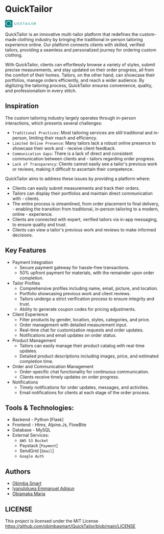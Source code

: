 # QuickTailor

<div style=""><svg xmlns="http://www.w3.org/2000/svg" width="101" height="24" viewBox="0 0 101 24" fill="none">
  <path fill-rule="evenodd" clip-rule="evenodd" d="M3 0C1.34315 0 0 1.34315 0 3V21C0 22.6569 1.34315 24 3 24H21C22.6569 24 24 22.6569 24 21V3C24 1.34315 22.6569 0 21 0H3ZM17.1655 16.7212L20.1495 19.7459L20.1573 19.7853C20.4298 20.0645 20.4298 20.5142 20.1573 20.7935C19.8844 21.0688 19.4433 21.0688 19.1704 20.7935L16.5284 18.1154C13.2866 20.7083 8.66224 20.5112 5.64673 17.6516C2.63122 14.7919 2.12955 10.128 4.46624 6.67688C6.80294 3.22574 11.2768 2.02311 14.9936 3.84695C18.7104 5.6708 20.5548 9.97378 19.3336 13.9723C19.26 14.2157 19.0639 14.4009 18.8192 14.458C18.5744 14.5151 18.3182 14.4355 18.147 14.2492C17.9758 14.063 17.9157 13.7983 17.9892 13.5548C19.0108 10.1854 17.4082 6.57068 14.2442 5.10792C11.0802 3.64516 7.33669 4.78827 5.49634 7.77915C3.65598 10.77 4.28986 14.6806 6.97757 16.9173C9.66529 19.1541 13.5728 19.023 16.1087 16.611C16.2388 16.4767 16.4166 16.4011 16.6022 16.4011C16.7878 16.4011 16.9656 16.4767 17.0956 16.611L17.1655 16.7212Z" fill="#008080"/>
  <path d="M35.3901 14.7184C34.9627 15.4259 34.1311 15.7797 32.8955 15.7797H32.7852C31.5897 15.7797 30.7681 15.4393 30.3206 14.7584C30.1069 14.4247 30 14.0442 30 13.617V8.3204H30.9618V13.627C30.9618 13.9675 31.0119 14.1977 31.1121 14.3179C31.5062 14.7918 32.1073 15.0288 32.9155 15.0288C33.717 15.0288 34.268 14.8018 34.5686 14.3479C34.6955 14.161 34.759 13.9107 34.759 13.597V8.3204H35.7107V13.637C35.7107 14.0042 35.6039 14.3646 35.3901 14.7184Z" fill="#008080"/>
  <path d="M39.7707 8.31039V15.6896H38.869V8.31039H39.7707Z" fill="#008080"/>
  <path d="M46.1233 14.8986C46.8447 14.8986 47.5293 14.645 48.1772 14.1377L48.2774 14.9687C47.6896 15.476 47.0617 15.7297 46.3938 15.7297C44.3299 15.7297 43.0876 14.8652 42.6668 13.1364C42.6 12.8227 42.5666 12.4289 42.5666 11.9549C42.5666 11.481 42.6167 11.0505 42.7169 10.6633C43.3381 9.10805 44.4936 8.33041 46.1834 8.33041H46.2035C47.005 8.33041 47.6762 8.61744 48.2173 9.19149L48.1171 10.0225C47.7764 9.48185 47.1519 9.21151 46.2435 9.21151C44.4602 9.21151 43.5685 10.136 43.5685 11.985C43.5685 13.9274 44.4201 14.8986 46.1233 14.8986Z" fill="#008080"/>
  <path d="M50.5782 15.6295V8.37046H51.54V11.5444L54.6759 8.37046H55.9182L52.5519 11.5344L56.2088 15.6295H55.0065L52.0309 11.985L51.54 12.4856V15.6295H50.5782Z" fill="#008080"/>
  <path d="M57.9534 9.15144V8.37046H63.7142V9.15144H61.3197V15.6596H60.3579V9.15144H57.9534Z" fill="#008080"/>
  <path d="M70.4369 13.7472H67.4312L66.7499 15.6596H65.6679L68.5533 8.37046H69.455L72.2303 15.6596H71.1182L70.4369 13.7472ZM69.0342 9.37172L67.6717 12.8661H70.1664L69.0342 9.37172Z" fill="#008080"/>
  <path d="M75.8406 8.31039V15.6896H74.9389V8.31039H75.8406Z" fill="#008080"/>
  <path d="M78.7366 8.37046H79.7085V14.8886H83.6359V15.6295H78.7366V8.37046Z" fill="#008080"/>
  <path d="M87.4116 15.3091C86.8907 14.9687 86.4732 14.5081 86.1593 13.9274C85.8454 13.3534 85.6884 12.7192 85.6884 12.025C85.6884 11.3375 85.8454 10.7 86.1593 10.1126C86.4732 9.52524 86.8873 9.05465 87.4016 8.70088C87.9226 8.3471 88.4937 8.17021 89.1148 8.17021C89.736 8.17021 90.3037 8.33709 90.818 8.67084C91.3323 9.00459 91.7498 9.46183 92.0704 10.0426C92.3843 10.6366 92.5413 11.2941 92.5413 12.015C92.5413 12.7359 92.3843 13.3834 92.0704 13.9574C91.7364 14.5382 91.319 14.9921 90.818 15.3191C90.3104 15.6596 89.7427 15.8298 89.1148 15.8298C88.487 15.8298 87.9193 15.6562 87.4116 15.3091ZM89.1549 8.94118H89.1449C88.4636 8.94118 87.8959 9.24155 87.4417 9.8423C86.9808 10.4364 86.7504 11.1673 86.7504 12.035C86.7504 12.8961 86.9675 13.6137 87.4016 14.1877C87.8424 14.7618 88.4102 15.0488 89.1048 15.0488C89.7928 15.0488 90.3605 14.7651 90.808 14.1977C91.2555 13.6504 91.4793 12.9228 91.4793 12.015C91.4793 11.1072 91.2656 10.3696 90.8381 9.80225C90.4039 9.23488 89.8429 8.94785 89.1549 8.94118Z" fill="#008080"/>
  <path d="M100.245 10.4431V10.5432C100.245 10.9303 100.112 11.3375 99.8443 11.7647C99.5972 12.2053 99.0629 12.4823 98.2413 12.5957L100.596 15.6796H99.3534L97.4098 12.6558C97.2828 12.6625 96.7184 12.6658 95.7166 12.6658V15.6596H94.7848V8.37046H97.3997C97.7003 8.37046 97.8806 8.3738 97.9408 8.38048C98.7155 8.41385 99.3568 8.70755 99.8644 9.26158C100.118 9.55528 100.245 9.9491 100.245 10.4431ZM95.7166 11.9049H97.56C98.2814 11.9049 98.789 11.708 99.0829 11.3141C99.1964 11.1606 99.2532 10.9003 99.2532 10.5332C99.2532 10.166 99.1931 9.88569 99.0729 9.69211C98.8525 9.31831 98.3916 9.13141 97.6903 9.13141H95.7166V11.9049Z" fill="#008080"/>
</svg>
</div>


QuickTailor is an innovative multi-tailor platform that redefines the custom-made clothing industry by bringing the traditional in-person tailoring experience online. Our platform connects clients with skilled, verified tailors, providing a seamless and personalized journey for ordering custom clothing.

With QuickTailor, clients can effortlessly browse a variety of styles, submit precise measurements, and stay updated on their order progress, all from the comfort of their homes. Tailors, on the other hand, can showcase their portfolios, manage orders efficiently, and reach a wider audience. By digitizing the tailoring process, QuickTailor ensures convenience, quality, and professionalism in every stitch.

## Inspiration

The custom tailoring industry largely operates through in-person interactions, which presents several challenges:

- `Traditional Practices`: Most tailoring services are still traditional and in-person, limiting their reach and efficiency.
- `Limited Online Presence`: Many tailors lack a robust online presence to showcase their work and - receive client feedback.
- `Communication Gaps`: There is a lack of direct and consistent communication between clients and - tailors regarding order progress.
- `Lack of Transparency`: Clients cannot easily see a tailor's previous work or reviews, making it difficult to ascertain their competence.

QuickTailor aims to address these issues by providing a platform where:

- Clients can easily submit measurements and track their orders.
- Tailors can display their portfolios and maintain direct communication with - clients.
- The entire process is streamlined, from order placement to final delivery, - enabling the transition from traditional, in-person tailoring to a modern, online - experience.
- Clients are connected with expert, verified tailors via in-app messaging, to ensure quality and trust.
- Clients can view a tailor's previous work and reviews to make informed decisions.

## Key Features

- Payment Integration
  - Secure payment gateway for hassle-free transactions.
  - 50% upfront payment for materials, with the remainder upon order completion.
- Tailor Profiles
  - Comprehensive profiles including name, email, picture, and location.
  - Portfolio showcasing previous work and client reviews.
  - Tailors undergo a strict verification process to ensure integrity and trust.
  - Ability to generate coupon codes for pricing adjustments.
- Client Experience
  - Filter products by gender, location, styles, categories, and price.
  - Order management with detailed measurement input.
  - Real-time chat for customization requests and order updates.
  - Notifications and email updates on order status.
- Product Management
  - Tailors can easily manage their product catalog with real-time updates.
  - Detailed product descriptions including images, price, and estimated completion time.
- Order and Communication Management
  - Order-specific chat functionality for continuous communication.
  - Clients receive timely updates on order progress.
- Notifications
  - Timely notifications for order updates, messages, and activities.
  - Email notifications for clients at each stage of the order process.

## Tools & Technologies:

- Backend - Python [Flask]
- Frontend - Htmx, Alpine.Js, FlowBite
- Database - MySQL
- External Services:
  - `AWS S3 Bucket`
  - Paystack [`Payment`]
  - SendGrid [`Email`]
  - `Google Auth`

## Authors

- [Obimba Smart](https://www.linkedin.com/in/obimba-smart/)
- [Iyanuloluwa Emmanuel Adigun](https://www.linkedin.com/in/adigun-iyanuloluwa-3270421b7)
- [Obiamaka Maria](https://www.linkedin.com/in/obiamaka-aghadiuno?utm_source=share&utm_campaign=share_via&utm_content=profile&utm_medium=ios_app)

## LICENSE

This project is licensed under the MIT License https://github.com/obimbasmart/QuickTailor/blob/main/LICENSE
